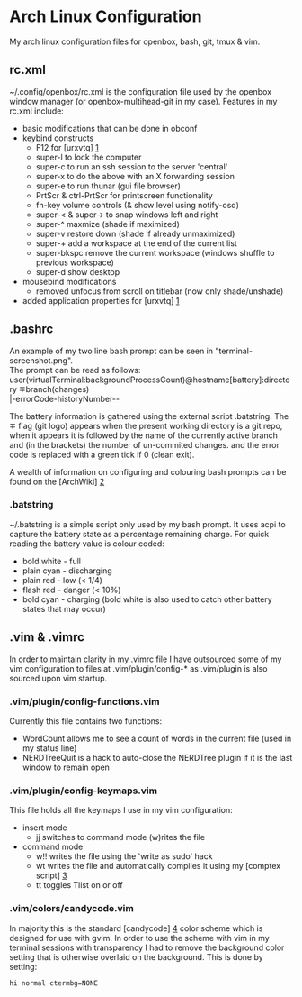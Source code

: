 Arch Linux Configuration
========================

My arch linux configuration files for openbox, bash, git, tmux & vim.

rc.xml
------
~/.config/openbox/rc.xml is the configuration file used by the openbox window manager (or openbox-multihead-git in my case).
Features in my rc.xml include:
* basic modifications that can be done in obconf
* keybind constructs
	- F12 for [urxvtq] [1]
	- super-l to lock the computer
	- super-c to run an ssh session to the server 'central'
	- super-x to do the above with an X forwarding session
	- super-e to run thunar (gui file browser)
	- PrtScr & ctrl-PrtScr for printscreen functionality
	- fn-key volume controls (& show level using notify-osd)
	- super-< & super-> to snap windows left and right
	- super-^ maxmize (shade if maximized)
	- super-v restore down (shade if already unmaximized)
	- super-+ add a workspace at the end of the current list
	- super-bkspc remove the current workspace (windows shuffle to previous workspace)
	- super-d show desktop
* mousebind modifications
	- removed unfocus from scroll on titlebar (now only shade/unshade)
* added application properties for [urxvtq] [1]

.bashrc
-------
An example of my two line bash prompt can be seen in "terminal-screenshot.png".<br />
The prompt can be read as follows:<br />
user(virtualTerminal:backgroundProcessCount)@hostname[battery]:directory ∓branch(changes)<br />
|-errorCode-historyNumber--

The battery information is gathered using the external script .batstring.
The ∓ flag (git logo) appears when the present working directory is a git repo,
when it appears it is followed by the name of the currently active branch and
(in the brackets) the number of un-commited changes.
and the error code is replaced with a green tick if 0 (clean exit).

A wealth of information on configuring and colouring bash prompts can be found on the [ArchWiki] [2]

### .batstring
~/.batstring is a simple script only used by my bash prompt.
It uses acpi to capture the battery state as a percentage remaining charge.
For quick reading the battery value is colour coded:
* bold white - full
* plain cyan - discharging
* plain red  - low (< 1/4)
* flash red  - danger (< 10%)
* bold cyan  - charging
(bold white is also used to catch other battery states that may occur)

.vim & .vimrc
-------------
In order to maintain clarity in my .vimrc file I have outsourced some of my vim configuration to files at .vim/plugin/config-\* as .vim/plugin is also sourced upon vim startup.

### .vim/plugin/config-functions.vim
Currently this file contains two functions:
* WordCount allows me to see a count of words in the current file (used in my status line)
* NERDTreeQuit is a hack to auto-close the NERDTree plugin if it is the last window to remain open

### .vim/plugin/config-keymaps.vim
This file holds all the keymaps I use in my vim configuration:
* insert mode
	- jj switches to command mode (w)rites the file
* command mode
	- w!! writes the file using the 'write as sudo' hack
	- wt writes the file and automatically compiles it using my [comptex script] [3]
	- tt toggles Tlist on or off

### .vim/colors/candycode.vim
In majority this is the standard [candycode] [4] color scheme which is designed for use with gvim.
In order to use the scheme with vim in my terminal sessions with transparency I had to remove the background color setting that is otherwise overlaid on the background.
This is done by setting:
```vimL
hi normal ctermbg=NONE
```

[1]: https://wiki.archlinux.org/index.php/Rxvt-unicode#Improved_Kuake-like_Behavior_in_Openbox
[2]: https://wiki.archlinux.org/index.php/Color_Bash_Prompt
[3]: https://github.com/kevna/my-scripts#comptex
[4]: https://github.com/vim-scripts/candycode.vim

